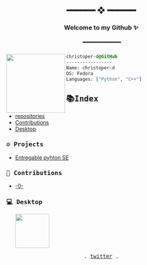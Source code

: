 <h2 align="center"> ━━━━━━  ❖  ━━━━━━ </h2>
<h3 align="center"> Welcome to my Github ✨ </h3>
<h5 align="center"> ━━━━━━━━━━━━ </h5>

<div>
  <div align="center">
    
  </div>
</div>

<div><img align="left" src="https://avatars.githubusercontent.com/u/91582821?s=400&u=60f4f38ace429f38dd38c2bb3657078fc974f8b8&v=4" border="0" style="width:156px;">
  
  ```css
  christoper-d@GitHub
  -----------------
  Name: christoper-d
  OS: Fedora
  Languages: ["Python", "C++"] 

  ```
</div>

<div>
    <h2 dir="auto"><samp>📚Index</samp></h2>
</div>

* [repositories](https://github.com/christoper-d?tab=repositories)
* [Contributions](#Contributions)
* [Desktop](#Desktop)

<h3 id="projects"><samp>⚙ Projects</samp></h3>
<ul>
  <li><a href="https://github.com/christoper-d/Entregable-2">Entregable pyhton SE</a></li>
</ul>

<h3 id="Contributions"><samp>🎡 Contributions</samp></h3>
<ul>
  <li><a href="#"> -0- </a></li>
</ul>
<h3 id="Desktop"><samp>💻 Desktop</samp></h3>
<ul>
    <img class="icon-fedora" src="https://getfedora.org/static/images/fedora-logofull-white.png" width="90">
</ul>

<p align="center">
  <samp>
    . <a href="https://twitter.com/christoper__d">twitter</a> .
  </samp>
</p>
